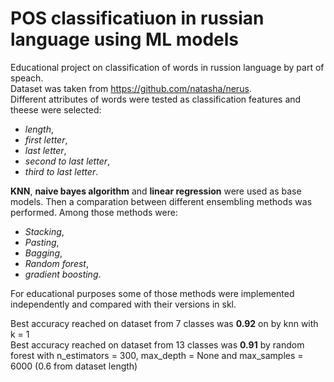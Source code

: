 # POS classificatiuon in russian language using ML models
 
Educational project on classification of words in russion language by part of speach.  
Dataset was taken from https://github.com/natasha/nerus.  
Different attributes of words were tested as classification features and theese were selected: 
- _length_, 
- _first letter_, 
- _last letter_, 
- _second to last letter_, 
- _third to last letter_.   

**KNN**, **naive bayes algorithm** and **linear regression** were used as base models. Then a comparation between different ensembling methods was performed.
Among those methods were:
- _Stacking_, 
- _Pasting_,
-  _Bagging_, 
-  _Random forest_, 
-  _gradient boosting_. 

For educational purposes some of those methods were implemented independently and compared with their versions in skl.  
  
Best accuracy reached on dataset from 7 classes was **0.92** on by knn with k = 1  
Best accuracy reached on dataset from 13 classes was **0.91** by random forest with n_estimators = 300, max_depth = None and max_samples = 6000 (0.6 from dataset length)  
